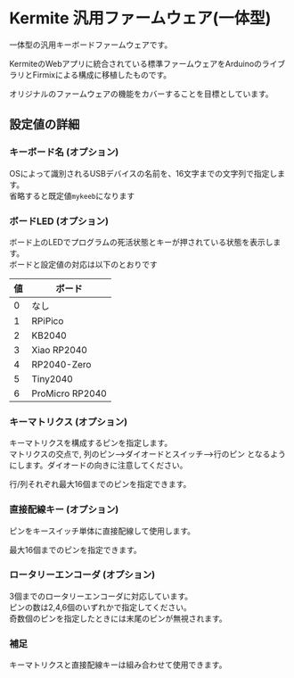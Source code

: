 # Kermite 汎用ファームウェア(一体型)

一体型の汎用キーボードファームウェアです。

KermiteのWebアプリに統合されている標準ファームウェアをArduinoのライブラリとFirmixによる構成に移植したものです。

オリジナルのファームウェアの機能をカバーすることを目標としています。

## 設定値の詳細

### キーボード名 (オプション)

OSによって識別されるUSBデバイスの名前を、16文字までの文字列で指定します。  
省略すると既定値`mykeeb`になります

### ボードLED (オプション)

ボード上のLEDでプログラムの死活状態とキーが押されている状態を表示します。  
ボードと設定値の対応は以下のとおりです

|値|ボード|
|--|--|
|0|なし|
|1|RPiPico|
|2|KB2040|
|3|Xiao RP2040|
|4|RP2040-Zero|
|5|Tiny2040|
|6|ProMicro RP2040|


### キーマトリクス (オプション)

キーマトリクスを構成するピンを指定します。  
マトリクスの交点で, 列のピン-->ダイオードとスイッチ-->行のピン となるようにします。ダイオードの向きに注意してください。

行/列それぞれ最大16個までのピンを指定できます。  

### 直接配線キー (オプション)

ピンをキースイッチ単体に直接配線して使用します。  

最大16個までのピンを指定できます。  

### ロータリーエンコーダ (オプション)

3個までのロータリーエンコーダに対応しています。  
ピンの数は2,4,6個のいずれかで指定してください。  
奇数個のピンを指定したときには末尾のピンが無視されます。  

### 補足

キーマトリクスと直接配線キーは組み合わせて使用できます。
